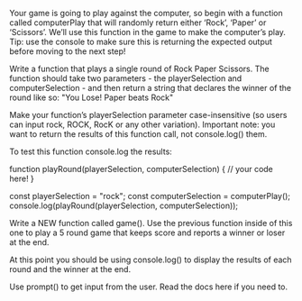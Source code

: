Your game is going to play against the computer, so begin with a function called computerPlay that will randomly return either ‘Rock’, ‘Paper’ or ‘Scissors’. We’ll use this function in the game to make the computer’s play. Tip: use the console to make sure this is returning the expected output before moving to the next step!

Write a function that plays a single round of Rock Paper Scissors. The function should take two parameters - the playerSelection and computerSelection - and then return a string that declares the winner of the round like so: "You Lose! Paper beats Rock"

Make your function’s playerSelection parameter case-insensitive (so users can input rock, ROCK, RocK or any other variation).
Important note: you want to return the results of this function call, not console.log() them.

To test this function console.log the results:

function playRound(playerSelection, computerSelection) {
  // your code here!
}

const playerSelection = "rock";
const computerSelection = computerPlay();
console.log(playRound(playerSelection, computerSelection));

Write a NEW function called game(). Use the previous function inside of this one to play a 5 round game that keeps score and reports a winner or loser at the end.

At this point you should be using console.log() to display the results of each round and the winner at the end.

Use prompt() to get input from the user. Read the docs here if you need to.
